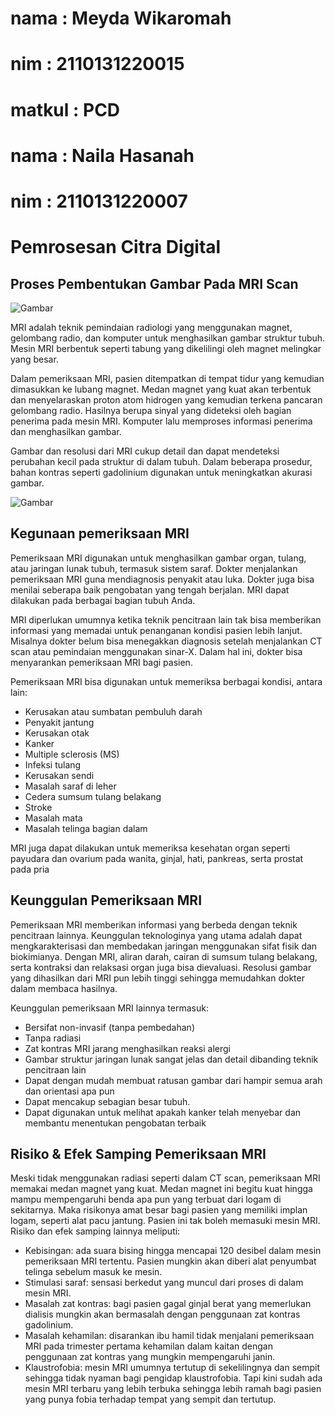 # nama : Meyda Wikaromah
# nim : 2110131220015
# matkul : PCD

# nama : Naila Hasanah
# nim : 2110131220007

# Pemrosesan Citra Digital
## **Proses Pembentukan Gambar Pada MRI Scan**

![Gambar](https://ahcc.co.id/wp-content/uploads/2020/04/MRI-Kanker-di-AHCC.jpg)




MRI adalah teknik pemindaian radiologi yang menggunakan magnet, gelombang radio, dan komputer untuk menghasilkan gambar struktur tubuh. Mesin MRI berbentuk seperti tabung yang dikelilingi oleh magnet melingkar yang besar.

Dalam pemeriksaan MRI, pasien ditempatkan di tempat tidur yang kemudian dimasukkan ke lubang magnet. Medan magnet yang kuat akan terbentuk dan menyelaraskan proton atom hidrogen yang kemudian terkena pancaran gelombang radio. Hasilnya berupa sinyal yang dideteksi oleh bagian penerima pada mesin MRI. Komputer lalu memproses informasi penerima dan menghasilkan gambar.

Gambar dan resolusi dari MRI cukup detail dan dapat mendeteksi perubahan kecil pada struktur di dalam tubuh. Dalam beberapa prosedur, bahan kontras seperti gadolinium digunakan untuk meningkatkan akurasi gambar.

![Gambar](https://letstalkscience.ca/sites/default/files/2020-02/mri-brain_and_eyes.jpg)

## **Kegunaan pemeriksaan MRI**

Pemeriksaan MRI digunakan untuk menghasilkan gambar organ, tulang, atau jaringan lunak tubuh, termasuk sistem saraf. Dokter menjalankan pemeriksaan MRI guna mendiagnosis penyakit atau luka. Dokter juga bisa menilai seberapa baik pengobatan yang tengah berjalan. MRI dapat dilakukan pada berbagai bagian tubuh Anda.

MRI diperlukan umumnya ketika teknik pencitraan lain tak bisa memberikan informasi yang memadai untuk penanganan kondisi pasien lebih lanjut. Misalnya dokter belum bisa menegakkan diagnosis setelah menjalankan CT scan atau pemindaian menggunakan sinar-X. Dalam hal ini, dokter bisa menyarankan pemeriksaan MRI bagi pasien.

Pemeriksaan MRI bisa digunakan untuk memeriksa berbagai kondisi, antara lain:

- Kerusakan atau sumbatan pembuluh darah
- Penyakit jantung
- Kerusakan otak
- Kanker
- Multiple sclerosis (MS)
- Infeksi tulang
- Kerusakan sendi
- Masalah saraf di leher
- Cedera sumsum tulang belakang
- Stroke
- Masalah mata
- Masalah telinga bagian dalam

MRI juga dapat dilakukan untuk memeriksa kesehatan organ seperti payudara dan ovarium pada wanita, ginjal, hati, pankreas, serta prostat pada pria

## **Keunggulan Pemeriksaan MRI**
Pemeriksaan MRI memberikan informasi yang berbeda dengan teknik pencitraan lainnya. Keunggulan teknologinya yang utama adalah dapat mengkarakterisasi dan membedakan jaringan menggunakan sifat fisik dan biokimianya. Dengan MRI, aliran darah, cairan di sumsum tulang belakang, serta kontraksi dan relaksasi organ juga bisa dievaluasi. Resolusi gambar yang dihasilkan dari MRI pun lebih tinggi sehingga memudahkan dokter dalam membaca hasilnya.

Keunggulan pemeriksaan MRI lainnya termasuk:

- Bersifat non-invasif (tanpa pembedahan)
- Tanpa radiasi
- Zat kontras MRI jarang menghasilkan reaksi alergi
- Gambar struktur jaringan lunak sangat jelas dan detail dibanding teknik pencitraan lain
- Dapat dengan mudah membuat ratusan gambar dari hampir semua arah dan orientasi apa pun
- Dapat mencakup sebagian besar tubuh.
- Dapat digunakan untuk melihat apakah kanker telah menyebar dan membantu menentukan pengobatan terbaik
 
## **Risiko & Efek Samping Pemeriksaan MRI**

Meski tidak menggunakan radiasi seperti dalam CT scan, pemeriksaan MRI memakai medan magnet yang kuat. Medan magnet ini begitu kuat hingga mampu mempengaruhi benda apa pun yang terbuat dari logam di sekitarnya. Maka risikonya amat besar bagi pasien yang memiliki implan logam, seperti alat pacu jantung. Pasien ini tak boleh memasuki mesin MRI. Risiko dan efek samping lainnya meliputi:

- Kebisingan: ada suara bising hingga mencapai 120 desibel dalam mesin pemeriksaan MRI tertentu. Pasien mungkin akan diberi alat penyumbat telinga sebelum masuk ke mesin.
- Stimulasi saraf: sensasi berkedut yang muncul dari proses di dalam mesin MRI.
- Masalah zat kontras: bagi pasien gagal ginjal berat yang memerlukan dialisis mungkin akan bermasalah dengan penggunaan zat kontras gadolinium.
- Masalah kehamilan: disarankan ibu hamil tidak menjalani pemeriksaan MRI pada trimester pertama kehamilan dalam kaitan dengan penggunaan zat kontras yang mungkin mempengaruhi janin.
- Klaustrofobia: mesin MRI umumnya tertutup di sekelilingnya dan sempit sehingga tidak nyaman bagi pengidap klaustrofobia. Tapi kini sudah ada mesin MRI terbaru yang lebih terbuka sehingga lebih ramah bagi pasien yang punya fobia terhadap tempat yang sempit dan tertutup.

